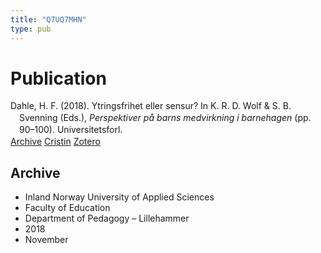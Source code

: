 ```yaml
---
title: "Q7UQ7MHN"
type: pub
---
```

<h1>Publication</h1>
<article id="csl-bib-container-Q7UQ7MHN" class="csl-bib-container">
  <div class="csl-bib-body" style="line-height: 1.35; padding-left: 1em; text-indent:-1em;">
  <div class="csl-entry">Dahle, H. F. (2018). Ytringsfrihet eller sensur? In K. R. D. Wolf &amp; S. B. Svenning (Eds.), <i>Perspektiver p&#xE5; barns medvirkning i barnehagen</i> (pp. 90&#x2013;100). Universitetsforl.</div>
</div>
  <div class="csl-bib-buttons">
    <a href="#taxonomy-article-Q7UQ7MHN" class="csl-bib-button">Archive</a>
    <a href="https://app.cristin.no/results/show.jsf?id=1629244" alt="Cristin URL" class="csl-bib-button">Cristin</a>
    <a href="http://zotero.org/groups/5402882/items/Q7UQ7MHN" alt="Zotero URL" class="csl-bib-button">Zotero</a>
  </div>
  <div id="csl-bib-meta-container-Q7UQ7MHN"></div>
</article>
<div id="csl-bib-meta-Q7UQ7MHN" class="csl-bib-meta">
  <article id="taxonomy-article-Q7UQ7MHN" class="taxonomy-article">
    <h1>Archive</h1>
    <ul>
      <li>Inland Norway University of Applied Sciences</li>
      <li>Faculty of Education</li>
      <li>Department of Pedagogy – Lillehammer</li>
      <li>2018</li>
      <li>November</li>
    </ul>
  </article>
</div>
